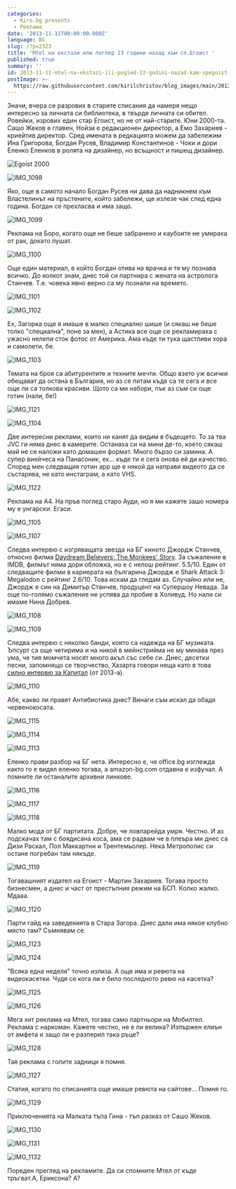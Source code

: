 ```yaml
---
categories:
  - Kiro.bg presents
  - Реклама
date: '2013-11-11T00:00:00.000Z'
language: BG
slug: /?p=2323
title: 'Mtel на екстази или поглед 13 години назад към сп.Егоист '
published: true
summary: ''
id: 2013-11-11-mtel-na-ekstazi-ili-pogled-13-godini-nazad-kam-spegoist-
postImage: >-
  https://raw.githubusercontent.com/kirilchristov/blog_images/main/2013/11/IMG_1097.jpg
---
```


Значи, вчера се разрових в старите списания да намеря нещо интересно за личната си библиотека, в твърде личната си обител. Ровейки, изрових един стар Егоист, но не от най-старите. Юни 2000-та. Сашо Жеков е главен, Нойзи е редакционен директор, а Емо Захариев - криейтив директор. Сред имената в редкацията можем да забележим Ина Григорова, Богдан Русев, Владимир Константинов - Чоки и дори Еленко Еленков в ролята на дизайнер, но всъщност и пишещ дизайнер. 

![Egoist 2000](https://raw.githubusercontent.com/kirilchristov/blog_images/main/2013/11/IMG_1097.jpg)

 

![IMG_1098](https://raw.githubusercontent.com/kirilchristov/blog_images/main/2013/11/IMG_1098.jpg)

 Яко, още в самото начало Богдан Русев ни дава да надникнем към Властелинът на пръстените, който забележи, ще излезе чак след една година. Богдан се прехласва и има защо. 

![IMG_1099](https://raw.githubusercontent.com/kirilchristov/blog_images/main/2013/11/IMG_1099.jpg)

 Реклама на Боро, когато още не беше забранено и каубоите не умираха от рак, докато пушат. 

![IMG_1100](https://raw.githubusercontent.com/kirilchristov/blog_images/main/2013/11/IMG_1100.jpg)

 Още един материал, в който Богдан отива на врачка и тя му познава всичко. До колкот знам, днес той си партнира с жената на астролога Станчев. Т.е. човека явно верно са му познали на времето. 

![IMG_1101](https://raw.githubusercontent.com/kirilchristov/blog_images/main/2013/11/IMG_1101.jpg)

 

![IMG_1102](https://raw.githubusercontent.com/kirilchristov/blog_images/main/2013/11/IMG_1102.jpg)

 Ех, Загорка още я имаше в малко специално шише (и сякаш не беше толко "специална", поне за мен), а Астика все още се рекламираха с ужасно нелепи сток фотос от Америка. Ама къде ти тука щастливи хора и самолети, бе. 

![IMG_1103](https://raw.githubusercontent.com/kirilchristov/blog_images/main/2013/11/IMG_1103.jpg)

 Темата на броя са абитурентите и техните мечти. Общо взето уж всички обещават да остана в България, но аз се питам къде са те сега и все още ли са толкова красиви. Щото са ми набори, пък аз съм си още готин (нали, бе!) 

![IMG_1121](https://raw.githubusercontent.com/kirilchristov/blog_images/main/2013/11/IMG_1121.jpg)

 

![IMG_1104](https://raw.githubusercontent.com/kirilchristov/blog_images/main/2013/11/IMG_1104.jpg)

 Две интересни реклами, които ни канят да видим в бъдещето. То за тва JVC ги няма днес в камерите. Останаха си на мини дв-то, което сякаш май не се наложи като домашен формат. Много бързо си замина. А супер виейчеса на Панасоник, ех... къде ти е сега онова ей ди качество. Според мен следващия готин app ще е някой да направи видеото да се състарява, не като инстаграм, а като VHS. 

![IMG_1122](https://raw.githubusercontent.com/kirilchristov/blog_images/main/2013/11/IMG_1122.jpg)

 Реклама на А4. На пръв поглед старо Ауди, но я ми кажете зашо номера му е унгарски. Егаси. 

![IMG_1105](https://raw.githubusercontent.com/kirilchristov/blog_images/main/2013/11/IMG_1105.jpg)

 

![IMG_1107](https://raw.githubusercontent.com/kirilchristov/blog_images/main/2013/11/IMG_1107.jpg)

 Следва интервю с изгряващата звезда на БГ киното Джордж Станчев, относно филма [Daydream Believers: The Monkees' Story](http://www.imdb.com/title/tt0241357/?ref_=nv_sr_2). За съжаление в IMDB, филмът няма дори обложка, но е с нелош рейтинг. 5.5/10. Един от следващите филми в кариерата на българина Джордж е Shark Attack 3: Megalodon с рейтинг 2.6/10. Това искам да гледам аз. Случайно или не, Джордж е син на Димитър Станчев, продуцент на Супершоу Невада. За още по-голямо съжаление не успява да пробие в Холивуд. Но нали си имаме Нина Добрев. 

![IMG_1108](https://raw.githubusercontent.com/kirilchristov/blog_images/main/2013/11/IMG_1108.jpg)

 

![IMG_1109](https://raw.githubusercontent.com/kirilchristov/blog_images/main/2013/11/IMG_1109.jpg)

 Следва интервю с няколко банди, които са надежда на БГ музиката. Ъпсурт са още четирима и на никой в мейнстрийма не му минава през ума, че тия момчета носят много акъл със себе си. Днес, десетки песни, запомнящо се творчество, Хазарта говори неща като в това [силно интервю за Капитал](http://www.capital.bg/politika_i_ikonomika/obshtestvo/2013/08/16/2123906_zashto_be_idiotcheta/) (от 2013-а). 

![IMG_1110](https://raw.githubusercontent.com/kirilchristov/blog_images/main/2013/11/IMG_1110.jpg)

 Абе, какво ли правят Антибиотика днес? Винаги съм искал да обадя червенокосата. 

![IMG_1115](https://raw.githubusercontent.com/kirilchristov/blog_images/main/2013/11/IMG_1115.jpg)

 

![IMG_1114](https://raw.githubusercontent.com/kirilchristov/blog_images/main/2013/11/IMG_1114.jpg)

 

![IMG_1113](https://raw.githubusercontent.com/kirilchristov/blog_images/main/2013/11/IMG_1113.jpg)

 Еленко прави разбор на БГ нета. Интересно е, че office.bg изглежда както го е видял еленко тогава, а amazon-bg.com отдавна е изфучал. А помните ли останалите архивни линкове. 

![IMG_1116](https://raw.githubusercontent.com/kirilchristov/blog_images/main/2013/11/IMG_1116.jpg)

 

![IMG_1117](https://raw.githubusercontent.com/kirilchristov/blog_images/main/2013/11/IMG_1117.jpg)

 

![IMG_1118](https://raw.githubusercontent.com/kirilchristov/blog_images/main/2013/11/IMG_1118.jpg)

 Малко мода от БГ партитата. Добре, че ловпарейда умря. Честно. И аз подскачах там с боядисана коса, ама се радвам че в плеъра ми днес са Дизи Раскал, Пол Маккартни и Трентемьолер. Нека Метрополис си остане погребан там някъде. 

![IMG_1119](https://raw.githubusercontent.com/kirilchristov/blog_images/main/2013/11/IMG_1119.jpg)

 Тогавашният издател на Егоист - Мартин Захариев. Тогава просто бизнесмен, а днес и част от престъпния режим на БСП. Колко жалко. Мдааа. 

![IMG_1120](https://raw.githubusercontent.com/kirilchristov/blog_images/main/2013/11/IMG_1120.jpg)

 Парти гайд на заведенията в Стара Загора. Днес дали има някое клубно място там? Съмнявам се. 

![IMG_1123](https://raw.githubusercontent.com/kirilchristov/blog_images/main/2013/11/IMG_1123.jpg)

 

![IMG_1124](https://raw.githubusercontent.com/kirilchristov/blog_images/main/2013/11/IMG_1124.jpg)

 "Всяка една неделя" точно излиза. А още има и ревюта на видеокасетки. Чудя се кога ли е било последното ревю на касетка? 

![IMG_1125](https://raw.githubusercontent.com/kirilchristov/blog_images/main/2013/11/IMG_1125.jpg)

 

![IMG_1126](https://raw.githubusercontent.com/kirilchristov/blog_images/main/2013/11/IMG_1126.jpg)

 Мега хит реклама на Мтел, тогава само партньори на Мобилтел. Реклама с наркоман. Кажете честно, не е ли велика? Изпържен елиън от амфета и защо ли е разперил така ръце? 

![IMG_1128](https://raw.githubusercontent.com/kirilchristov/blog_images/main/2013/11/IMG_1128.jpg)

 Тая реклама с голите задници я помня. 

![IMG_1127](https://raw.githubusercontent.com/kirilchristov/blog_images/main/2013/11/IMG_1127.jpg)

 Статия, когато по списанията още имаше ревюта на сайтове... Помня го. 

![IMG_1129](https://raw.githubusercontent.com/kirilchristov/blog_images/main/2013/11/IMG_1129.jpg)

 Приключенията на Малката тъпа Гина - тъп разказ от Сашо Жеков. 

![IMG_1130](https://raw.githubusercontent.com/kirilchristov/blog_images/main/2013/11/IMG_1130.jpg)

 

![IMG_1131](https://raw.githubusercontent.com/kirilchristov/blog_images/main/2013/11/IMG_1131.jpg)

 

![IMG_1132](https://raw.githubusercontent.com/kirilchristov/blog_images/main/2013/11/IMG_1132.jpg)

 Пореден преглед на рекламите. Да си спомните Мтел от къде тръгват.А, Ериксона? А?
